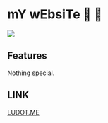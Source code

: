 # mY wEbsiTe :zany_face: :zany_face: 

[](https://)



![](https://i.imgur.com/jTsY85z.png)



## Features
Nothing special.



## LINK

[LUDOT.ME](https://LUDOT.ME)

